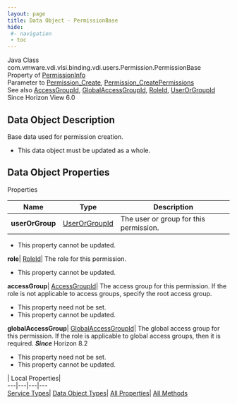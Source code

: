 ```yaml
---
layout: page
title: Data Object - PermissionBase
hide:
 #- navigation
 - toc
---
```






Java Class
    com.vmware.vdi.vlsi.binding.vdi.users.Permission.PermissionBase  
Property of
     [PermissionInfo](vdi.users.Permission.PermissionInfo.md#field_detail)  
Parameter to
     [Permission_Create](vdi.users.Permission.md#create), [Permission_CreatePermissions](vdi.users.Permission.md#createPermissions)  
See also
     [AccessGroupId](vdi.entity.AccessGroupId.md), [GlobalAccessGroupId](vdi.entity.GlobalAccessGroupId.md), [RoleId](vdi.entity.RoleId.md), [UserOrGroupId](vdi.entity.UserOrGroupId.md)  
Since 
    Horizon View 6.0

## Data Object Description 

Base data used for permission creation. 

  * This data object must be updated as a whole.



## Data Object Properties

Properties

Name |  Type |  Description   
---|---|---  
**userOrGroup**| [UserOrGroupId](vdi.entity.UserOrGroupId.md)|  The user or group for this permission.   


* This property cannot be updated.

  
**role**| [RoleId](vdi.entity.RoleId.md)|  The role for this permission.   


* This property cannot be updated.

  
**accessGroup**| [AccessGroupId](vdi.entity.AccessGroupId.md)|  The access group for this permission. If the role is not applicable to access groups, specify the root access group.   


* This property need not be set.
* This property cannot be updated.

  
**globalAccessGroup**| [GlobalAccessGroupId](vdi.entity.GlobalAccessGroupId.md)|  The global access group for this permission. If the role is applicable to global access groups, then it is required.  **_Since_** Horizon 8.2  


* This property need not be set.
* This property cannot be updated.

  
  
  
 | Local Properties|   
---|---|---|---  
[Service Types](index-mo_types.md)| [Data Object Types](index-do_types.md)| [All Properties](index-properties.md)| [All Methods](index-methods.md)  
  
  

